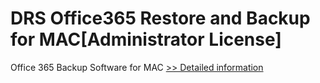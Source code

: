 # DRS Office365 Restore and Backup for MAC[Administrator License]
Office 365 Backup Software for MAC
[>> Detailed information](https://secure.shareit.com/shareit/product.html?productid=301004901&affiliateid=200057808)